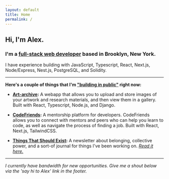 ```yaml
---
layout: default
title: Home
permalink: /
---
```

<!-- # Alex Wagner
## Full-Stack Web Developer -->

## **Hi, I'm Alex.** 

### **I'm a [full-stack web developer](https://github.com/alexdwagner) based in Brooklyn, New York.**

I have experience building with JavaScript, Typescript, React, Next.js, Node/Express, Nest.js, PostgreSQL, and Solidity.

---

**Here's a couple of things that I'm ["building in public"](https://publiclab.co/building-in-public/what-is-it) right now:**

* **[Art-archive](https://github.com/alexdwagner/art-archive):** A webapp that allows you to upload and store images of your artwork and research materials, and then view them in a gallery. Built with React, Typescript, Node.js, and Django. 

* **[CodeFriends](https://github.com/alexdwagner/code-friends):** A mentorship platform for developers. CodeFriends allows you to connect with mentors and peers who can help you learn to code, as well as navigate the process of finding a job. Built with React, Next.js, TailwindCSS.

* **[Things That Should Exist](https://thingsthatshouldexist.substack.com/):** A newsletter about belonging, collective power, and a sort-of journal for things I've been working on. *[Read it here.](https://thingsthatshouldexist.substack.com/archive)*

---

*I currently have bandwidth for new opportunities. Give me a shout below via the 'say hi to Alex' link in the footer.*
 
